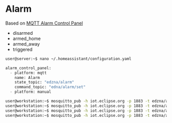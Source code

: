 # Alarm

Based on [MQTT Alarm Control Panel](https://home-assistant.io/components/alarm_control_panel.mqtt/)

- disarmed
- armed_home
- armed_away
- triggered

```sh
user@server:~$ nano ~/.homeassistant/configuration.yaml
```

```python
alarm_control_panel:
  - platform: mqtt
    name: Alarm
    state_topic: "edzna/alarm"
    command_topic: "edna/alarm/set"
  - platform: manual
```

```sh
user@workstation:~$ mosquitto_pub -h iot.eclipse.org -p 1883 -t edzna/alarm -m disarmed
user@workstation:~$ mosquitto_pub -h iot.eclipse.org -p 1883 -t edzna/alarm -m armed_home
user@workstation:~$ mosquitto_pub -h iot.eclipse.org -p 1883 -t edzna/alarm -m armed_away
user@workstation:~$ mosquitto_pub -h iot.eclipse.org -p 1883 -t edzna/alarm -m triggered
```
